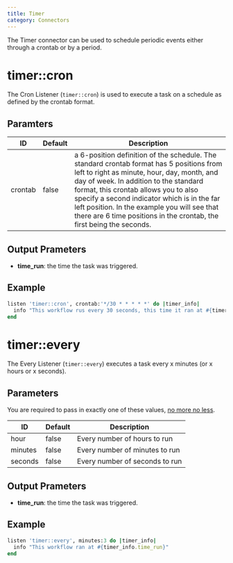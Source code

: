 ```yaml
---
title: Timer
category: Connectors
---
```

The Timer connector can be used to schedule periodic events either through a crontab or by a period.

# timer::cron
The Cron Listener (`timer::cron`) is used to execute a task on a schedule as defined by the crontab format. 

## Paramters
ID | Default | Description
--- | ------- | -----------
crontab | false | a 6-position definition of the schedule. The standard crontab format has 5 positions from left to right as minute, hour, day, month, and day of week. In addition to the standard format, this crontab allows you to also specify a second indicator which is in the far left position. In the example you will see that there are 6 time positions in the crontab, the first being the seconds.


## Output Prameters
- **time_run**: the time the task was triggered.

## Example
```ruby
listen 'timer::cron', crontab:'*/30 * * * * *' do |timer_info|
  info "This workflow rus every 30 seconds, this time it ran at #{timer_info['time_run']}"
end
```

# timer::every
The Every Listener (`timer::every`) executes a task every x minutes (or x hours or x seconds).

## Parameters
You are required to pass in exactly one of these values, [no more no less](https://www.youtube.com/watch?v=xOrgLj9lOwk).

ID | Default | Description
--- | ------- | -----------
hour | false | Every number of hours to run
minutes | false | Every number of minutes to run
seconds | false | Every number of seconds to run


## Output Prameters
- **time_run**: the time the task was triggered.

## Example

```ruby
listen 'timer::every', minutes:3 do |timer_info|
  info "This workflow ran at #{timer_info.time_run}"
end
```

